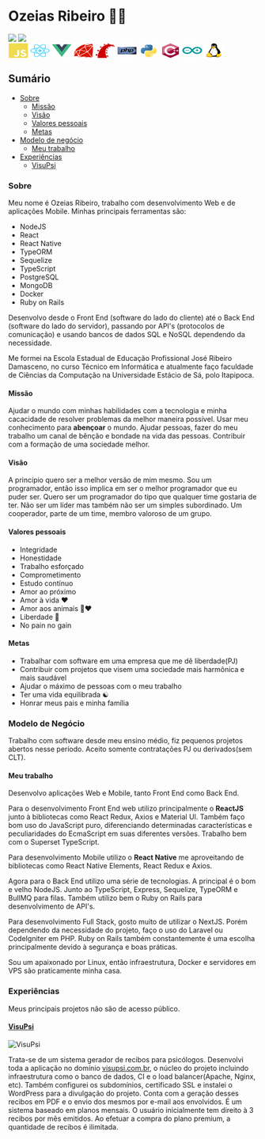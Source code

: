 # Ozeias Ribeiro 👨‍💻

<div>
  <img height="180em" src="https://github-readme-stats.vercel.app/api?username=OzRib&show_icons=true&theme=dark&include_all_commits=true&count_private=true"/>
  <img height="180em" src="https://github-readme-stats.vercel.app/api/top-langs/?username=OzRib&layout=compact&langs_count=10&theme=dark&hide=starlark,objective-c&count_private=true"/>
</div>
<div style="display: inline_block">
  <img align="center" alt="Js" height="30" width="40" src="https://raw.githubusercontent.com/devicons/devicon/master/icons/javascript/javascript-plain.svg">
  <img align="center" alt="React" height="30" width="40" src="https://raw.githubusercontent.com/devicons/devicon/master/icons/react/react-original.svg">
  <img align="center" alt="Vue" height="30" width="40" src="https://raw.githubusercontent.com/devicons/devicon/master/icons/vuejs/vuejs-original.svg">
  <img align="center" alt="Ruby" height="30" width="40" src="https://raw.githubusercontent.com/devicons/devicon/master/icons/ruby/ruby-plain.svg">
  <img align="center" alt="Rails" height="30" width="40" src="https://raw.githubusercontent.com/devicons/devicon/master/icons/rails/rails-plain.svg">
  <img align="center" alt="Php" height="30" width="40" src="https://raw.githubusercontent.com/devicons/devicon/master/icons/php/php-original.svg">
  <img align="center" alt="Python" height="30" width="40" src="https://raw.githubusercontent.com/devicons/devicon/master/icons/python/python-original.svg">
  <img align="center" alt="Cplusplus" height="30" width="40" src="https://raw.githubusercontent.com/devicons/devicon/master/icons/cplusplus/cplusplus-original.svg">
  <img align="center" alt="Arduino" height="30" width="40" src="https://raw.githubusercontent.com/devicons/devicon/master/icons/arduino/arduino-original.svg">
  <img align="center" alt="Linux" height="30" width="40" src="https://raw.githubusercontent.com/devicons/devicon/master/icons/linux/linux-original.svg">
</div>

## Sumário
  * [Sobre](#sobre)
    * [Missão](#missão)
    * [Visão](#visão)
    * [Valores pessoais](#valores-pessoais)
    * [Metas](#metas)
  * [Modelo de negócio](#modelo-de-negócio)
    * [Meu trabalho](#meu-trabalho)
  * [Experiências](#experiências)
    * [VisuPsi](#visupsi) 

### Sobre
Meu nome é Ozeias Ribeiro, trabalho com desenvolvimento Web e de aplicações Mobile.
Minhas principais ferramentas são:
  * NodeJS
  * React
  * React Native
  * TypeORM
  * Sequelize
  * TypeScript
  * PostgreSQL
  * MongoDB
  * Docker
  * Ruby on Rails

Desenvolvo desde o Front End (software do lado do cliente) até o Back End (software do lado do servidor),
passando por API's (protocolos de comunicação) e usando bancos de dados SQL e NoSQL dependendo da necessidade.

Me formei na Escola Estadual de Educação Profissional José Ribeiro Damasceno, no curso Técnico em Informática e atualmente faço faculdade de Ciências da Computação na Universidade Estácio de Sá, polo Itapipoca.

#### Missão
Ajudar o mundo com minhas habilidades com a tecnologia e minha cacacidade de resolver problemas da melhor maneira possível.
Usar meu conhecimento para **abençoar** o mundo.
Ajudar pessoas, fazer do meu trabalho um canal de bênção e bondade na vida das pessoas.
Contribuir com a formação de uma sociedade melhor. 

#### Visão
A princípio quero ser a melhor versão de mim mesmo.
Sou um programador, então isso implica em ser o melhor programador que eu puder ser.
Quero ser um programador do tipo que qualquer time gostaria de ter.
Não ser um líder mas também não ser um simples subordinado.
Um cooperador, parte de um time, membro valoroso de um grupo.

#### Valores pessoais
  * Integridade
  * Honestidade
  * Trabalho esforçado
  * Comprometimento
  * Estudo contínuo
  * Amor ao próximo
  * Amor à vida :heart:
  * Amor aos animais :dog::heart:
  * Liberdade :statue_of_liberty:
  * No pain no gain

#### Metas
  * Trabalhar com software em uma empresa que me dê liberdade(PJ)
  * Contribuir com projetos que visem uma sociedade mais harmônica e mais saudável
  * Ajudar o máximo de pessoas com o meu trabalho
  * Ter uma vida equilibrada ☯️
  * Honrar meus pais e minha família

### Modelo de Negócio
Trabalho com software desde meu ensino médio, fiz pequenos projetos abertos nesse período.
Aceito somente contratações PJ ou derivados(sem CLT).

#### Meu trabalho
Desenvolvo aplicações Web e Mobile, tanto Front End como Back End.

Para o desenvolvimento Front End web utilizo principalmente o **ReactJS** junto à bibliotecas como React Redux, Axios e Material UI.
Também faço bom uso do JavaScript puro, diferenciando determinadas características e peculiaridades do EcmaScript em suas diferentes versões.
Trabalho bem com o Superset TypeScript.

Para desenvolvimento Mobile utilizo o **React Native** me aproveitando de bibliotecas como React Native Elements, React Redux e Axios.

Agora para o Back End utilizo uma série de tecnologias.
A principal é o bom e velho NodeJS.
Junto ao TypeScript, Express, Sequelize, TypeORM e BullMQ para filas.
Também utilizo bem o Ruby on Rails para desenvolvimento de API's.

Para desenvolvimento Full Stack, gosto muito de utilizar o NextJS.
Porém dependendo da necessidade do projeto, faço o uso do Laravel ou CodeIgniter em PHP.
Ruby on Rails também constantemente é uma escolha principalmente devido à segurança e boas práticas.

Sou um apaixonado por Linux, então infraestrutura, Docker e servidores em VPS são praticamente minha casa.

### Experiências
Meus principais projetos não são de acesso público.

#### [VisuPsi](https://visupsi.com.br)
![VisuPsi](https://user-images.githubusercontent.com/73843439/168165115-ddeebf41-b373-4554-a893-247cf6d29d0d.png)

Trata-se de um sistema gerador de recibos para psicólogos.
Desenvolvi toda a aplicação no domínio [visupsi.com.br](https://visupsi.com.br), o núcleo do projeto incluindo infraestrutura como o banco de dados, CI e o load balancer(Apache, Nginx, etc).
Também configurei os subdomínios, certificado SSL e instalei o WordPress para a divulgação do projeto.
Conta com a geração desses recibos em PDF e o envio dos mesmos por e-mail aos envolvidos.
É um sistema baseado em planos mensais.
O usuário inicialmente tem direito à 3 recibos por mês emitidos.
Ao efetuar a compra do plano premium, a quantidade de recibos é ilimitada.
